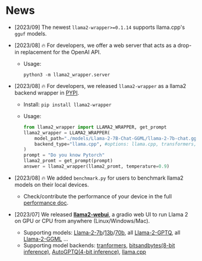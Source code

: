 # News
- [2023/09] The newest `llama2-wrapper>=0.1.14` supports llama.cpp's `gguf` models.

- [2023/08] 🔥 For developers, we offer a web server that acts as a drop-in replacement for the OpenAI API.

  - Usage: 

    ```
    python3 -m llama2_wrapper.server
    ```



- [2023/08] 🔥 For developers, we released `llama2-wrapper`  as a llama2 backend wrapper in [PYPI](https://pypi.org/project/llama2-wrapper/).

  - Install: `pip install llama2-wrapper`

  - Usage: 

    ```python
    from llama2_wrapper import LLAMA2_WRAPPER, get_prompt 
    llama2_wrapper = LLAMA2_WRAPPER(
        model_path="./models/Llama-2-7B-Chat-GGML/llama-2-7b-chat.ggmlv3.q4_0.bin",
        backend_type="llama.cpp", #options: llama.cpp, transformers, gptq
    )
    prompt = "Do you know Pytorch"
    llama2_promt = get_prompt(prompt)
    answer = llama2_wrapper(llama2_promt, temperature=0.9)
    ```

- [2023/08] 🔥 We added `benchmark.py` for users to benchmark llama2 models on their local devices.

  - Check/contribute the performance of your device in the full [performance doc](https://github.com/liltom-eth/llama2-webui/blob/main/docs/performance.md).

- [2023/07] We released **[llama2-webui](https://github.com/liltom-eth/llama2-webui)**, a gradio web UI to run Llama 2 on GPU or CPU from anywhere (Linux/Windows/Mac). 

  - Supporting models: [Llama-2-7b](https://huggingface.co/meta-llama/Llama-2-7b-chat-hf)/[13b](https://huggingface.co/llamaste/Llama-2-13b-chat-hf)/[70b](https://huggingface.co/llamaste/Llama-2-70b-chat-hf), all [Llama-2-GPTQ](https://huggingface.co/TheBloke/Llama-2-7b-Chat-GPTQ), all [Llama-2-GGML](https://huggingface.co/TheBloke/Llama-2-7B-Chat-GGML) ...
  - Supporting model backends:  [tranformers](https://github.com/huggingface/transformers), [bitsandbytes(8-bit inference)](https://github.com/TimDettmers/bitsandbytes), [AutoGPTQ(4-bit inference)](https://github.com/PanQiWei/AutoGPTQ), [llama.cpp](https://github.com/ggerganov/llama.cpp)